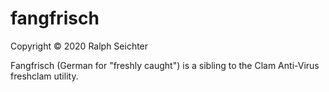 # fangfrisch

Copyright © 2020 Ralph Seichter

Fangfrisch (German for "freshly caught") is a sibling to the Clam Anti-Virus freshclam utility.
